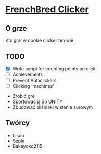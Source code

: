 # [FrenchBred Clicker](https://frenchbred.github.io/FrenchBredClicker/)

## O grze

Kto grał w cookie clicker ten wie.

## TODO

- [x] Write script for counting points on click
- [ ] Achievements
- [ ] Prevent Autoclickers
- [ ] Clicking 'machines'

* Zrobić gre
* Sportować ją do UNITY
* Zbudować bliźniaki w stanie surowym

## Twórcy

* Lisuu
* Szpla
* Bakayoko2115